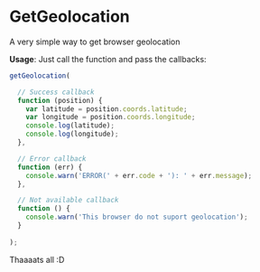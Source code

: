# GetGeolocation
A very simple way to get browser geolocation

**Usage**:
Just call the function and pass the callbacks:

```javascript
getGeolocation(

  // Success callback
  function (position) {
    var latitude = position.coords.latitude;
    var longitude = position.coords.longitude;
    console.log(latitude);
    console.log(longitude);
  },

  // Error callback
  function (err) {
    console.warn('ERROR(' + err.code + '): ' + err.message);
  },

  // Not available callback
  function () {
    console.warn('This browser do not suport geolocation');
  }
  
);
```
Thaaaats all :D
